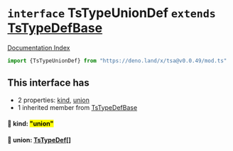 # `interface` TsTypeUnionDef `extends` [TsTypeDefBase](../private.interface.TsTypeDefBase/README.md)

[Documentation Index](../README.md)

```ts
import {TsTypeUnionDef} from "https://deno.land/x/tsa@v0.0.49/mod.ts"
```

## This interface has

- 2 properties:
[kind](#-kind-union),
[union](#-union-tstypedef)
- 1 inherited member from [TsTypeDefBase](../private.interface.TsTypeDefBase/README.md)


#### 📄 kind: <mark>"union"</mark>



#### 📄 union: [TsTypeDef](../type.TsTypeDef/README.md)\[]



